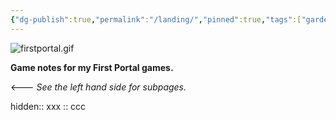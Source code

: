 ```yaml
---
{"dg-publish":true,"permalink":"/landing/","pinned":true,"tags":["gardenEntry"],"updated":"2025-06-08T15:46:57.436-04:00"}
---
```


 ![firstportal.gif](/img/user/firstportal.gif)

**Game notes for my First Portal games.**  

<--- *See the left hand side for subpages.*

hidden:: 
xxx
::
ccc